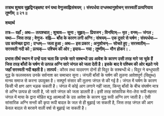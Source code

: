 **तत्राथ शुश्राव सुहृद्विनङ्क्षष्ट** **वनं यथा वेणुजवह्निसंश्रयम् ।** **संस्पर्धया दग्धमथानुशोचन्** **सरस्वतीं प्रत्यगियाय तूष्णीम् ॥ २१॥** 

**शब्दार्थ** 

**तत्र—** **वहाँ** **; अथ—** **तत्पश्चात्** **; शुश्राव—** **सुना** **; सुहृत्—** **प्रियजन** **; विनष्टिम्—** **मृत** **; वनम्—** **जंगल** **; यथा—** **जिस तरह** **; वेणुज-** **वह्नि—** **बाँस के कारण लगी अग्नि** **; संश्रयम्—** **एक दूसरे से घर्षण** **; संस्पर्धया—** **उग्र कामेच्छा द्वारा** **; दग्धम्—** **जला हुआ** **; अथ—** **इस प्रकार** **; अनुशोचन्—** **सोचते हुए** **; सरस्वतीम्—** **सरस्वती नदी को** **; प्रत्यक्—** **पश्चिम की ओर** **; इयाय—** **गया** **; तूष्णीम्—** **मौन** **होकर।** **.** 

**प्रभास तीर्थ स्थान में उन्हें पता चला कि उनके सारे सश्बन्धी उग्र आवेश के कारण उसी तरह** **मारे जा चुके हैं जिस तरह बाँसों के घर्षण से उत्पन्न अग्नि सारे जंगल को जला देती है। इसके** **बाद वे पश्चिम की ओर बढ़ते गये जहाँ सरस्वती नदी बहती है।** **तात्पर्य** : कौरव तथा यादवगण दोनों ही विदुर के सश्बन्धी थे। विदुर ने बन्धुघाती युद्ध के फलस्वरूप उनके सर्वनाश का समाचार सुना। जंगली बाँसों के घर्षण की तुलना आवेशपूर्ण (विक्षुब्ध) मानव समाज से करना उपयुक्त है। सश्पूर्ण संसार की तुलना जंगल से की गई है। जंगल में घर्षण के कारण किसी भी क्षण आग भड़क सकती है। जंगल में कोई आग लगाने नहीं जाता, किन्तु बाँसों के बीच संघर्षण मात्र से अग्नि उत्पन्न हो जाती है, जो सारे जंगल को जला डालती है। इसी तरह सांसारिक मेरा-तेरा रूपी महत्तर जंगल में माया के द्वारा मोहित बद्ध आत्माओं के उग्र आवेश के कारण युद्ध रूपी अग्नि लग जाती है। ऐसी सांसारिक अग्नि सन्तों की कृपा रूपी बादल के जल से ही बुझाई जा सकती है, जिस तरह जंगल की आग केवल बादल से बरसने वाली वर्षा से बुझाई जा सकती है।  